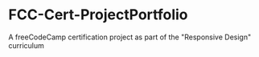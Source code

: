 # FCC-Cert-ProjectPortfolio
A freeCodeCamp certification project as part of the "Responsive Design" curriculum
